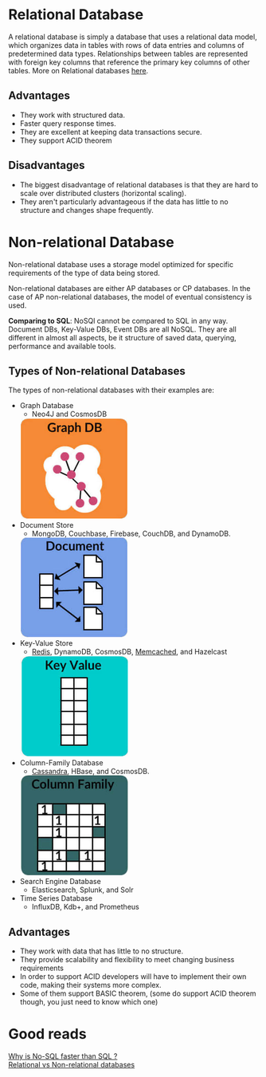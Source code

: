 <h1>Relational Database</h1>
  <p>A relational database is simply a database that uses a relational data model, which organizes data in tables with rows of data entries and columns of predetermined data types. Relationships between tables are represented with foreign key columns that reference the primary key columns of other tables. More on Relational databases <a href="RDBMS/README.md">here</a>. </p>
  <h2>Advantages</h2>
    <ul>
      <li>They work with structured data.</li>
      <li>Faster query response times.</li>
      <li>They are excellent at keeping data transactions secure.</li>
      <li>They support ACID theorem</li>
    </ul>
  <h2>Disadvantages</h2>
    <ul>
      <li>The biggest disadvantage of relational databases is that they are hard to scale over distributed clusters (horizontal scaling).</li>
      <li>They aren't particularly advantageous if the data has little to no structure and changes shape frequently.</li>
    </ul>
  

<h1>Non-relational Database</h1>
  <p>Non-relational database uses a storage model optimized for specific requirements of the type of data being stored.</p>
  <p>Non-relational databases are either AP databases or CP databases. In the case of AP non-relational databases, the model of eventual consistency is used.</p>
  <p><b>Comparing to SQL</b>: NoSQl cannot be compared to SQL in any way. Document DBs, Key-Value DBs, Event DBs are all NoSQL. They are all different in almost all aspects, be it structure of saved data, querying, performance and available tools.</p>
  <h2>Types of Non-relational Databases</h2>
    <p>The types of non-relational databases with their examples are:</p>
    <ul>
      <li>Graph Database
        <ul><li>Neo4J and CosmosDB</li></ul>
        <img src="img/GraphDB.png">
      </li>
      <li>Document Store
        <ul><li>MongoDB, Couchbase, Firebase, CouchDB, and DynamoDB.</li></ul>
        <img src="img/DocumentDB.png">
      </li>
      <li>Key-Value Store
        <ul><li><a href="Redis/README.md">Redis</a>, DynamoDB, CosmosDB, <a href="Memcached/README.md">Memcached</a>, and Hazelcast</li></ul>
        <img src="img/KyeValueStore.png">
      </li>
      <li>Column-Family Database
        <ul><li><a href="Cassandra">Cassandra</a>, HBase, and CosmosDB.</li></ul>
        <img src="img/ColumnFamily.png">
      </li>
      <li>Search Engine Database
        <ul><li>Elasticsearch, Splunk, and Solr</li></ul>
      </li>
      <li>Time Series Database
        <ul><li>InfluxDB, Kdb+, and Prometheus</li></ul>
      </li>
    </ul>
  <h2>Advantages</h2>
    <ul>
      <li>They work with data that has little to no structure.</li>
      <li>They provide scalability and flexibility to meet changing business requirements</li>
      <li>In order to support ACID developers will have to implement their own code, making their systems more complex.</li>
      <li>Some of them support BASIC theorem, (some do support ACID theorem though, you just need to know which one)</li>
    </ul>

<h1>Good reads</h1>
  <a href="https://softwareengineering.stackexchange.com/questions/175542/why-is-nosql-faster-than-sql">Why is No-SQL faster than SQL ?</a><br/>
  <a href="https://www.pluralsight.com/blog/software-development/relational-vs-non-relational-databases">Relational vs Non-relational databases</a><br/>
